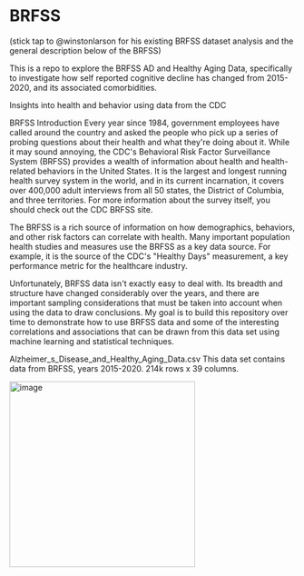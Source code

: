 # BRFSS 
(stick tap to @winstonlarson for his existing BRFSS dataset analysis and the general description below of the BRFSS)

This is a repo to explore the BRFSS AD and Healthy Aging Data, specifically to investigate how self reported cognitive decline has changed from 2015-2020, and its associated comorbidities.

Insights into health and behavior using data from the CDC

BRFSS Introduction
Every year since 1984, government employees have called around the country and asked the people who pick up a series of probing questions about their health and what they're doing about it. While it may sound annoying, the CDC's Behavioral Risk Factor Surveillance System (BRFSS) provides a wealth of information about health and health-related behaviors in the United States. It is the largest and longest running health survey system in the world, and in its current incarnation, it covers over 400,000 adult interviews from all 50 states, the District of Columbia, and three territories. For more information about the survey itself, you should check out the CDC BRFSS site.

The BRFSS is a rich source of information on how demographics, behaviors, and other risk factors can correlate with health. Many important population health studies and measures use the BRFSS as a key data source. For example, it is the source of the CDC's "Healthy Days" measurement, a key performance metric for the healthcare industry.

Unfortunately, BRFSS data isn't exactly easy to deal with. Its breadth and structure have changed considerably over the years, and there are important sampling considerations that must be taken into account when using the data to draw conclusions. My goal is to build this repository over time to demonstrate how to use BRFSS data and some of the interesting correlations and associations that can be drawn from this data set using machine learning and statistical techniques.



Alzheimer_s_Disease_and_Healthy_Aging_Data.csv  This data set contains data from BRFSS, years 2015-2020. 214k rows x 39 columns. 


<img width="327" alt="image" src="https://user-images.githubusercontent.com/97640624/192911348-29c309a9-138a-40f1-8acf-8439535e8ff2.png">
